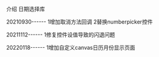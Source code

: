 
介绍
日期选择库



20210930------
1增加取消方法回调
2替换numberpicker控件


20211112------
1修复控件设值导致的闪退问题



20220118------
1增加自定义canvas日历月份显示页面

